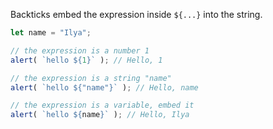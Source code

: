 
Backticks embed the expression inside `${...}` into the string.

```js run
let name = "Ilya";

// the expression is a number 1
alert( `hello ${1}` ); // Hello, 1

// the expression is a string "name"
alert( `hello ${"name"}` ); // Hello, name

// the expression is a variable, embed it
alert( `hello ${name}` ); // Hello, Ilya
```